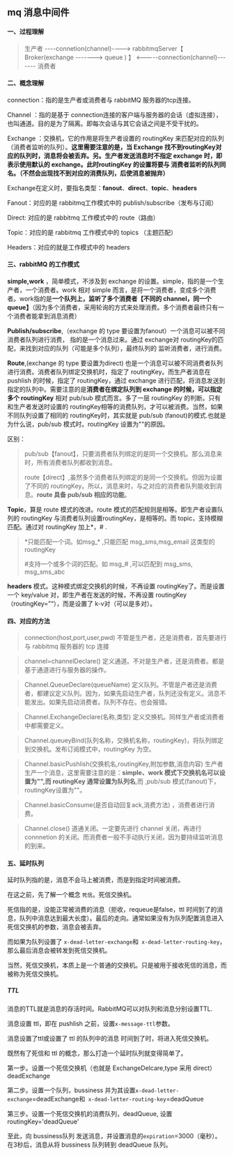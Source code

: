 ## mq 消息中间件

#### 一、过程理解

> 生产者  ----connetion(channel)---->   rabbitmqServer【  Broker(exchange  ------->  queue  ) 】 <-----connection(channel)-------     消费者

#### 二、概念理解

connection：指的是生产者或消费者与 rabbitMQ 服务器的tcp连接。

Channel ：指的是基于 connection连接的客户端与服务器的会话（虚拟连接），也叫通道。目的是为了隔离。即每次会话与其它会话之间是不受干扰的。

Exchange ：交换机，它的作用是将生产者设置的 routingKey 来匹配对应的队列（消费者监听的队列）。**这里需要注意的是，当 Exchange 找不到routingKey对应的队列时，消息将会被丢弃。另。生产者发送消息时不指定 exchange 时，即表示使用默认的 exchange。此时routingKey 的设置将要与 消费者监听的队列同名。（不然会出现找不到对应的消费队列，后使消息被抛弃）**

Exchange在定义时，要指名类型：**fanout**、**direct**、**topic**、**headers**

Fanout：对应的是 rabbitmq工作模式中的 publish/subscribe（发布与订阅）

Direct:    对应的是 rabbitmq 工作模式中的 route（路由）

Topic：对应的是 rabbitmq 工作模式中的 topics （主题匹配）

Headers：对应的就是工作模式中的 headers




#### 三、rabbitMQ  的工作模式

**simple,work** ，简单模式，不涉及到 exchange 的设置。simple，指的是一个生产者，一个消费者。work 相对 simple 而言，是将一个消费者，变成多个消费者。work指的是**一个队列上，监听了多个消费者【不同的 channel，同一个 queue】**（因为多个消费者，采用轮询的方式来处理消费。多个消费者最终只有一个消费者能拿到消息消费）

**Publish/subscribe**,（exchange 的 type 要设置为fanout）一个消息可以被不同消费者队列进行消费， 指的是一个消息过来。通过 exchange对 routingKey的匹配，来找到对应的队列（可能是多个队列），最终队列的 监听消费者，进行消费。

**Route**,(exchange 的 type 要设置为direct) 也是一个消息可以被不同消费者队列进行消费。消费者队列绑定交换机时，指定了 routingKey。而生产者消息在 pushlish 的时候，指定了 routingKey，通过 exchange 进行匹配，将消息发送到指定的队列中。需要注意的是**消费者在绑定队列到 exchange 的时候，可以指定多个 routingKey**   相对 pub/sub 模式而言。多了一层 routingKey 的判断。只有和生产者发送时设置的 routingKey相等的消费队列，才可以被消费。当然，如果不同队列设置了相同的 routingKey时，其实就是 pub/sub (fanout)的模式.也就是为什么说，pub/sub 模式时。routingKey 设置为""的原因。

   区别：

> pub/sub【fanout】，只要消费者队列绑定的是同一个交换机。那么消息来时，所有消费者队列都收到消息。
>
> route【direct】,虽然多个消费者队列绑定的是同一个交换机。但因为设置了不同的 routingKey。所以，消息来时，与之对应的消费者队列能收到消息。**route 具备 pub/sub 相应的功能**。

  **Topic**，算是 route 模式的改进。route 模式的匹配规则是相等。即生产者设置队列的 routingKey 与消费者队列设置routingKey，是相等的。而 topic，支持模糊匹配。通过对 routingKey 加上*，# .

> *只能匹配一个词。如msg_\*  ,只能匹配 msg_sms,msg_email 这类型的 routingKey
>
> \#支持一个或多个词的匹配。如 msg_\#  ,可以匹配到 msg_sms, msg_sms_abc



**headers**  模式。这种模式绑定交换机的时候，不再设置 routingKey了。而是设置一个 key/value 对，即生产者在发送的时候，不再设置 routingKey（routingKey=”“），而是设置了 k-v对（可以是多对）。



#### 四、对应的方法

> connection(host,port,user,pwd)  不管是生产者，还是消费者，首先要进行与 rabbitmq 服务器的 tcp 连接

>  channel=channelDeclare()    定义通道。不对是生产者，还是消费者。都是基于通道进行与服务器的操作。

> Channel.QueueDeclare(queueName)  定义队列。不管是产者还是消费者，都建议定义队列。因为，如果先启动生产者，队列还没有定义。消息不能发出。如果先启动消费者。队列不存在。也会报错。

>Channel.ExchangeDeclare(名称,类型)  定义交换机。同样生产者或消费者中都需要定义。

> Channel.queueyBind(队列名称，交换机名称，routingKey)，将队列绑定到交换机。发布订阅模式中，routingKey 为空。

> Channel.basicPushlish(交换机名,routingKey,附加参数,消息内容)  生产者 生产一个消息，这里需要注意的是：**simple、work 模式下交换机名可以设置为"",而 routingKey 通常设置为队列名**,而  ,pub/sub 模式(fanout)下，routingKey设置为""。

> Channel.basicConsume(是否自动回复ack,消费方法) ，消费者进行消费。

> Channel.close()  道通关闭。一定要先进行 channel 关闭，再进行 connnetion 的关闭。而消费者一般不手动执行关闭，因为要持续监听消息的到来。

#### 五、延时队列

延时队列指的是，消息不会马上被消费，而是到指定时间被消费。

在这之前，先了解一个概念 `死信`。死信交换机。

死信指的是，没能正常被消费的消息（拒收，requeue是false，ttl 时间到了的消息，队列中消息达到最大长度）。最后的走向。通常如果没有为队列配置消息进入死信交换机的参数，消息会被丢弃。

而如果为队列设置了	`x-dead-letter-exchange`和` x-dead-letter-routing-key`，那么最后消息会被转发到死信交换机。

当然，死信交换机，本质上是一个普通的交换机。只是被用于接收死信的消息，而被称为死信交换机。

##### TTL

消息的TTL就是消息的存活时间。RabbitMQ可以对队列和消息分别设置TTL.

消息设置 ttl，即在 pushlish 之前，设置`x-message-ttl`参数。

消息设置了ttl或设置了 ttl 的队列中的消息  时间到了时，将进入死信交换机。

既然有了死信和 ttl 的概念，那么打造一个延时队列就变得简单了。

第一步。设置一个死信交换机（也就是 ExchangeDelcare,type 采用 direct）deadExchange

第二步。设置一个队列，bussiness 并为其设置`x-dead-letter-exchange`=deadExchange和` x-dead-letter-routing-key`=deadQueue

第三步。设置一个死信交换机的消费队列，deadQueue, 设置 routingKey='deadQueue'



至此，向 bussiness队列 发送消息，并设置消息的`expiration`=3000（毫秒）。在3秒后，消息从将 bussiness 队列转到 deadQueue 队列。